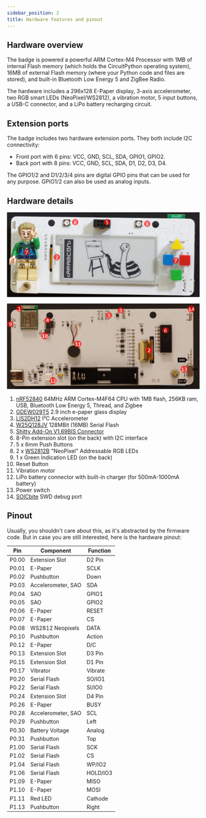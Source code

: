 ```yaml
---
sidebar_position: 2
title: Hardware features and pinout
---
```


## Hardware overview

The badge is powered a powerful ARM Cortex-M4 Processor with 1MB of internal Flash memory (which holds the CircuitPython operating system), 16MB of external Flash memory (where your Python code and files are stored), and built-in Bluetooth Low Energy 5 and ZigBee Radio.

The hardware includes a 296x128 E-Paper display, 3-axis accelerometer, two RGB smart LEDs (NeoPixel/WS2812), a vibration motor, 5 input buttons, a USB-C connector, and a LiPo battery recharging circuit.

## Extension ports

The badge includes two hardware extension ports. They both include I2C connectivity:

- Front port with 6 pins: VCC, GND, SCL, SDA, GPIO1, GPIO2.
- Back port with 8 pins: VCC, GND, SCL, SDA, D1, D2, D3, D4.

The GPIO1/2 and D1/2/3/4 pins are digital GPIO pins that can be used for any purpose.
GPIO1/2 can also be used as analog inputs.

## Hardware details

![Badge front hardware](hardware-features-front.jpg)

![Badge back hardware](hardware-features-back.jpg)

1. [nRF52840](https://infocenter.nordicsemi.com/pdf/nRF52840_OPS_v0.5.pdf) 64MHz ARM Cortex-M4F64 CPU with 1MB flash, 256KB ram, USB, Bluetooth Low Energy 5, Thread, and Zigbee
2. [GDEW029T5](http://www.e-paper-display.com/products_detail/productId=347.html) 2.9 inch e-paper glass display
3. [LIS2DH12](https://www.st.com/resource/en/datasheet/lis2dh12.pdf) I²C Accelerometer
4. [W25Q128JV](https://www.winbond.com/resource-files/w25q128jv%20revf%2003272018%20plus.pdf) 128MBit (16MB) Serial Flash
5. [Shitty Add-On V1.69BIS Connector](https://hackaday.com/2019/03/20/introducing-the-shitty-add-on-v1-69bis-standard/)
6. 8-Pin extension slot (on the back) with I2C interface
7. 5 x 6mm Push Buttons
8. 2 x [WS2812B](https://cdn-shop.adafruit.com/datasheets/WS2812B.pdf) "NeoPixel" Addressable RGB LEDs
9. 1 x Green Indication LED (on the back)
10. Reset Button
11. Vibration motor
12. LiPo battery connector with built-in charger (for 500mA-1000mA battery)
13. Power switch
14. [SOICbite](https://github.com/SimonMerrett/SOICbite) SWD debug port

## Pinout

Usually, you shouldn't care about this, as it's abstracted by the firmware code. But in case you are still interested, here is the hardware pinout:

| Pin   | Component          | Function |
| ----- | ------------------ | -------- |
| P0.00 | Extension Slot     | D2 Pin   |
| P0.01 | E-Paper            | SCLK     |
| P0.02 | Pushbutton         | Down     |
| P0.03 | Accelerometer, SAO | SDA      |
| P0.04 | SAO                | GPIO1    |
| P0.05 | SAO                | GPIO2    |
| P0.06 | E-Paper            | RESET    |
| P0.07 | E-Paper            | CS       |
| P0.08 | WS2812 Neopixels   | DATA     |
| P0.10 | Pushbutton         | Action   |
| P0.12 | E-Paper            | D/C      |
| P0.13 | Extension Slot     | D3 Pin   |
| P0.15 | Extension Slot     | D1 Pin   |
| P0.17 | Vibrator           | Vibrate  |
| P0.20 | Serial Flash       | SO/IO1   |
| P0.22 | Serial Flash       | SI/IO0   |
| P0.24 | Extension Slot     | D4 Pin   |
| P0.26 | E-Paper            | BUSY     |
| P0.28 | Accelerometer, SAO | SCL      |
| P0.29 | Pushbutton         | Left     |
| P0.30 | Battery Voltage    | Analog   |
| P0.31 | Pushbutton         | Top      |
| P1.00 | Serial Flash       | SCK      |
| P1.02 | Serial Flash       | CS       |
| P1.04 | Serial Flash       | WP/IO2   |
| P1.06 | Serial Flash       | HOLD/IO3 |
| P1.09 | E-Paper            | MISO     |
| P1.10 | E-Paper            | MOSI     |
| P1.11 | Red LED            | Cathode  |
| P1.13 | Pushbutton         | Right    |
